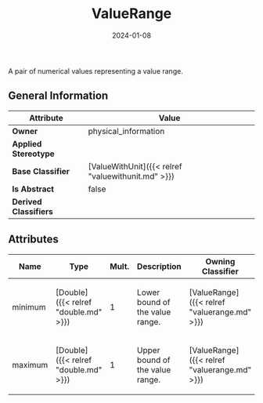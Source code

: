 ﻿---
title: ValueRange
toc: false
type: specs
date: "2024-01-08"
draft: false
specification: VEC
version: 2.1.0
documentType: "Recommendation"
elementType: Class
classes:
  - ValueRange
menu_name: vec-2.1.0
---
<p>A pair of numerical values representing a value range. </p>

## General Information

| Attribute               | Value |
|-------------------------|-------|
| **Owner**               | physical_information |
| **Applied Stereotype**  |   |
| **Base Classifier**     | [ValueWithUnit]({{< relref "valuewithunit.md" >}})<br/>  |
| **Is Abstract**         | false |
| **Derived Classifiers** |   |

## Attributes
|  Name  |  Type  |  Mult.  |  Description  |  Owning Classifier  |
|--------|--------|---------|---------------|--------------|
|minimum| [Double]({{< relref "double.md" >}}) | 1 | <p>Lower bound of the value range. </p> | [ValueRange]({{< relref "valuerange.md" >}}) |
|maximum| [Double]({{< relref "double.md" >}}) | 1 | <p>Upper bound of the value range. </p> | [ValueRange]({{< relref "valuerange.md" >}}) |





